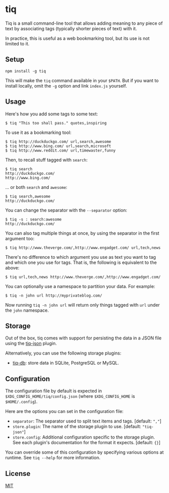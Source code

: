 tiq
===

Tiq is a small command-line tool that allows adding meaning to any piece of
text by associating tags (typically shorter pieces of text) with it.

In practice, this is useful as a web bookmarking tool, but its use is not
limited to it.


Setup
-----
```
npm install -g tiq
```

This will make the `tiq` command available in your `$PATH`. But if you want to
install locally, omit the `-g` option and link `index.js` yourself.


Usage
-----

Here's how you add some tags to some text:

```
$ tiq "This too shall pass." quotes,inspiring
```

To use it as a bookmarking tool:

```
$ tiq http://duckduckgo.com/ url,search,awesome
$ tiq http://www.bing.com/ url,search,microsoft
$ tiq http://www.reddit.com/ url,timewaster,funny
```

Then, to recall stuff tagged with `search`:

```
$ tiq search
http://duckduckgo.com/
http://www.bing.com/
```

... or both `search` and `awesome`:
```
$ tiq search,awesome
http://duckduckgo.com/
```

You can change the separator with the `--separator` option:
```
$ tiq -s : search:awesome
http://duckduckgo.com/
```

You can also tag multiple things at once, by using the separator in the first
argument too:
```
$ tiq http://www.theverge.com/,http://www.engadget.com/ url,tech,news
```

There's no difference to which argument you use as text you want to tag and
which one you use for tags. That is, the following is equivalent to the above:
```
$ tiq url,tech,news http://www.theverge.com/,http://www.engadget.com/
```

You can optionally use a namespace to partition your data. For example:
```
$ tiq -n john url http://myprivateblog.com/
```

Now running `tiq -n john url` will return only things tagged with `url` under
the `john` namespace.


Storage
-------

Out of the box, tiq comes with support for persisting the data in a JSON file
using the [tiq-json](http://github.com/imiric/tiq-json) plugin.

Alternatively, you can use the following storage plugins:

- [tiq-db](https://github.com/imiric/tiq-db): store data in SQLite, PostgreSQL
  or MySQL.


Configuration
-------------

The configuration file by default is expected in `$XDG_CONFIG_HOME/tiq/config.json`
(where `$XDG_CONFIG_HOME` is `$HOME/.config`).

Here are the options you can set in the configuration file:

- `separator`: The separator used to split text items and tags. [default: `","`]
- `store.plugin`: The name of the storage plugin to use. [default: `"tiq-json"`]
- `store.config`: Additional configuration specific to the storage plugin. See
  each plugin's documentation for the format it expects. [default: `{}`]

You can override some of this configuration by specifying various options at
runtime. See `tiq --help` for more information.


License
-------

[MIT](LICENSE)
